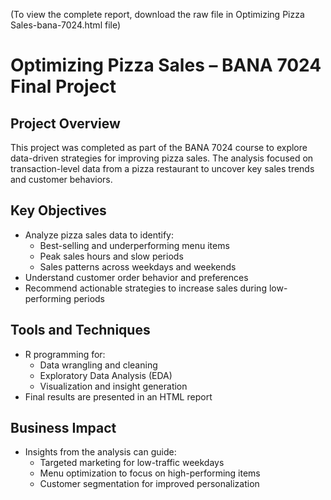 (To view the complete report, download the raw file in Optimizing Pizza Sales-bana-7024.html file)

# Optimizing Pizza Sales – BANA 7024 Final Project

## Project Overview
This project was completed as part of the BANA 7024 course to explore data-driven strategies for improving pizza sales. The analysis focused on transaction-level data from a pizza restaurant to uncover key sales trends and customer behaviors.

## Key Objectives

- Analyze pizza sales data to identify:
  - Best-selling and underperforming menu items  
  - Peak sales hours and slow periods  
  - Sales patterns across weekdays and weekends  
- Understand customer order behavior and preferences  
- Recommend actionable strategies to increase sales during low-performing periods

## Tools and Techniques

- R programming for:
  - Data wrangling and cleaning  
  - Exploratory Data Analysis (EDA)  
  - Visualization and insight generation  
- Final results are presented in an HTML report

## Business Impact

- Insights from the analysis can guide:
  - Targeted marketing for low-traffic weekdays  
  - Menu optimization to focus on high-performing items  
  - Customer segmentation for improved personalization
